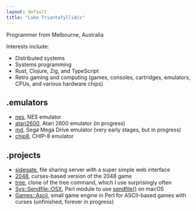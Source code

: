 ```yaml
---
layout: default
title: "Luke Triantafyllidis"
---
```

Programmer from Melbourne, Australia

Interests include:

* Distributed systems
* Systems programming
* Rust, Clojure, Zig, and TypeScript
* Retro gaming and computing (games, consoles, cartridges, emulators, CPUs, and various hardware chips)

## .emulators

* [nes](https://github.com/ltriant/nes), NES emulator
* [atari2600](https://github.com/ltriant/atari2600), Atari 2600 emulator (in progress)
* [md](https://github.com/ltriant/md), Sega Mega Drive emulator (very early stages, but in progress)
* [chip8](https://github.com/ltriant/chip8), CHIP-8 emulator

## .projects

* [sidegate](https://github.com/ltriant/sidegate), file sharing server with a super simple web interface
* [2048](https://github.com/ltriant/2048), curses-based version of the 2048 game
* [tree](https://github.com/ltriant/tree), clone of the tree command, which I use surprisingly often
* [Sys::Sendfile::OSX](https://metacpan.org/pod/Sys::Sendfile::OSX), Perl module to use [sendfile()](https://jvns.ca/blog/2016/01/23/sendfile-a-new-to-me-system-call/) on macOS
* [Games::Ascii](https://github.com/ltriant/Games-Ascii), small game engine in Perl for ASCII-based games with curses (unfinished, forever in progress)
